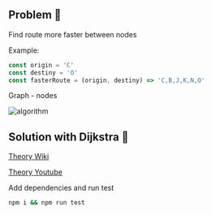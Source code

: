 ## Problem 📄

Find route more faster between nodes

Example:

```javascript
const origin = 'C'
const destiny = 'O'
const fasterRoute = (origin, destiny) => 'C,B,J,K,N,O'
```

Graph - nodes

![algorithm](https://user-images.githubusercontent.com/38017835/172032381-df7f23bc-70a2-4baa-b681-0456359ccddc.png)

## Solution with Dijkstra 🚀

[Theory Wiki](https://en.wikipedia.org/wiki/Dijkstra%27s_algorithm)

[Theory Youtube](https://www.youtube.com/watch?v=rh02c7v3EKY&list=LL&index=1)

Add dependencies and run test

```bash
npm i && npm run test
```
